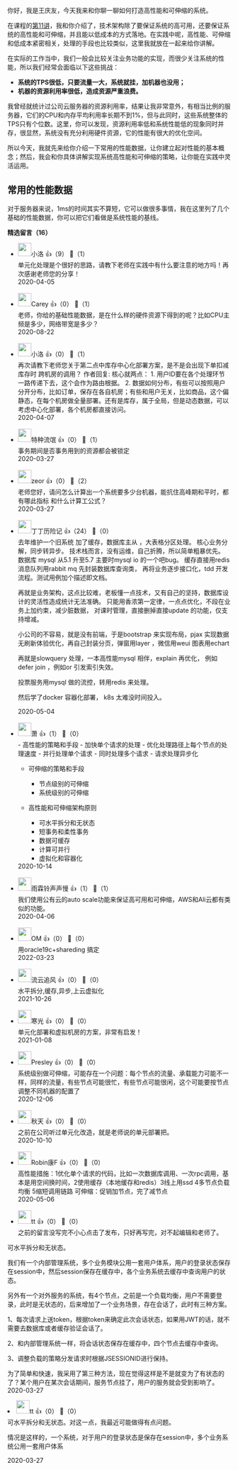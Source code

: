 你好，我是王庆友，今天我来和你聊一聊如何打造高性能和可伸缩的系统。

在课程的[第11讲](https://time.geekbang.org/column/article/212066)，我和你介绍了，技术架构除了要保证系统的高可用，还要保证系统的高性能和可伸缩，并且能以低成本的方式落地。在实践中呢，高性能、可伸缩和低成本紧密相关，处理的手段也比较类似，这里我就放在一起来给你讲解。

在实际的工作当中，我们一般会比较关注业务功能的实现，而很少关注系统的性能，所以我们经常会面临以下这些挑战：

- **系统的TPS很低，只要流量一大，系统就挂，加机器也没用；**
- **机器的资源利用率很低，造成资源严重浪费。**

我曾经就统计过公司云服务器的资源利用率，结果让我非常意外，有相当比例的服务器，它们的CPU和内存平均利用率长期不到1%，但与此同时，这些系统整体的TPS只有个位数。这里，你可以发现，资源利用率低和系统性能低的现象同时并存，很显然，系统没有充分利用硬件资源，它的性能有很大的优化空间。

所以今天，我就先来给你介绍一下常用的性能数据，让你建立起对性能的基本概念；然后，我会和你具体讲解实现系统高性能和可伸缩的策略，让你能在实践中灵活运用。

## 常用的性能数据

对于服务器来说，1ms的时间其实不算短，它可以做很多事情，我在这里列了几个基础的性能数据，你可以把它们看做是系统性能的基线。
<div><strong>精选留言（16）</strong></div><ul>
<li><img src="https://static001.geekbang.org/account/avatar/00/0f/56/06/ea49b29d.jpg" width="30px"><span>小洛</span> 👍（9） 💬（1）<div>单元化处理是个很好的思路，请教下老师在实践中有什么要注意的地方吗！再次感谢老师您的分享！</div>2020-04-05</li><br/><li><img src="https://static001.geekbang.org/account/avatar/00/13/c2/c1/48785057.jpg" width="30px"><span>Carey</span> 👍（0） 💬（1）<div>老师，你给的基础性能数据，是在什么样的硬件资源下得到的呢？比如CPU主频是多少，网络带宽是多少？</div>2020-08-22</li><br/><li><img src="https://static001.geekbang.org/account/avatar/00/0f/56/06/ea49b29d.jpg" width="30px"><span>小洛</span> 👍（0） 💬（1）<div>再次请教下老师您关于第二点中库存中心化部署方案，是不是会出现下单扣减库存时 跨机房的调用？
作者回复: 核心就两点：
1. 用户ID要在各个处理环节一路传递下去，这个会作为路由根据。
2. 数据如何分布，有些可以按照用户分开分布，比如订单，保存在各自机房；有些和用户无关，比如商品，这个偏静态，在每个机房做全量部署。还有是库存，属于全局，但是动态数据，可以考虑中心化部署，各个机房都直接访问。</div>2020-04-07</li><br/><li><img src="https://static001.geekbang.org/account/avatar/00/13/0e/39/174741d1.jpg" width="30px"><span>特种流氓</span> 👍（0） 💬（1）<div>事务期间是否事务用到的资源都会被锁定</div>2020-03-27</li><br/><li><img src="https://static001.geekbang.org/account/avatar/00/1c/d0/14/50782491.jpg" width="30px"><span>zeor</span> 👍（0） 💬（2）<div>老师您好，请问怎么计算出一个系统要多少台机器，能抗住高峰期和平时，都有哪此指标 和什么计算工公式？</div>2020-03-27</li><br/><li><img src="https://static001.geekbang.org/account/avatar/00/19/5b/08/b0b0db05.jpg" width="30px"><span>丁丁历险记</span> 👍（24） 💬（0）<div>去年维护一个旧系统 
加了缓存，数据库主从  ，大表格分区处理。
核心业务分解，同步转异步。
技术栈而言，没有运维，自己折腾，所以简单粗暴优先。
数据库 mysql  从5.1  升至5.7  主要时mysql io 的一个吧bug。
缓存直接用redis  消息队列用rabbit  mq
先封装数据库查询类，
再将业务逐步接口化，tdd 开发流程。测试用例加个描述即文档。

再就是业务架构，这点比较难，老板懂一点技术，又有自己的坚持，数据库设计的灵活性造成统计无法准确。
只能用香浓第一定律，一点点优化，不段在业务上加约束，减少脏数据，  对课时管理，直接删掉直接update  的功能，仅支持增减。

小公司的不容易，就是没有前端，于是bootstrap  来实现布局，pjax  实现数据无刷新体验优化，再自己封装分页，弹窗用layer   ，微信用weui  图表用echart  

再就是slowquery 处理，一本高性能mysql 相伴，explain  再优化，
例如defer join  ，例如or  引发索引失效。

投票服务用mysql 做的流控，转用redis 来处理。

然后学了docker 容器化部署，    k8s 太难没时间投入。



</div>2020-05-04</li><br/><li><img src="https://static001.geekbang.org/account/avatar/00/12/c1/57/27de274f.jpg" width="30px"><span>萧</span> 👍（1） 💬（0）<div>- 高性能的策略和手段
    - 加快单个请求的处理
        - 优化处理路径上每个节点的处理速度
        - 并行处理单个请求
    - 同时处理多个请求
    - 请求处理异步化

- 可伸缩的策略和手段
    - 节点级别的可伸缩
    - 系统级别的可伸缩

- 高性能和可伸缩架构原则
    - 可水平拆分和无状态
    - 短事务和柔性事务
    - 数据可缓存
    - 计算可并行
    - 虚拟化和容器化</div>2020-10-14</li><br/><li><img src="https://static001.geekbang.org/account/avatar/00/10/0f/bf/ee93c4cf.jpg" width="30px"><span>雨霖铃声声慢</span> 👍（1） 💬（1）<div>我们使用公有云的auto scale功能来保证高可用和可伸缩，AWS和Ali云都有类似的功能。</div>2020-04-06</li><br/><li><img src="http://thirdwx.qlogo.cn/mmopen/vi_32/DYAIOgq83eoWfXendN7czHpsyaWKLPK6Na9P5czquJ7Wdre4TibZQ5SQib88edyuib3LpCVFkp0gII2wyvvR8tEIA/132" width="30px"><span>OM</span> 👍（0） 💬（0）<div>用oracle19c+shareding 搞定</div>2022-03-23</li><br/><li><img src="https://static001.geekbang.org/account/avatar/00/27/da/ee/63090718.jpg" width="30px"><span>流云追风</span> 👍（0） 💬（0）<div>水平拆分,缓存,异步,上云虚拟化</div>2021-10-26</li><br/><li><img src="https://static001.geekbang.org/account/avatar/00/12/67/ab/fcf0cec4.jpg" width="30px"><span>寒光</span> 👍（0） 💬（0）<div>单元化部署和虚拟机房的方案，非常有启发！</div>2021-01-08</li><br/><li><img src="https://static001.geekbang.org/account/avatar/00/12/8a/f3/7c89d00e.jpg" width="30px"><span>Presley</span> 👍（0） 💬（0）<div>系统级别做可伸缩，可能存在一个问题：每个节点的流量、承载能力可能不一样，同样的流量，有些节点可能很忙，有些节点可能很闲，这个可能要按节点调整不同机器的配置了</div>2020-12-06</li><br/><li><img src="https://static001.geekbang.org/account/avatar/00/10/21/20/1299e137.jpg" width="30px"><span>秋天</span> 👍（0） 💬（0）<div>之前在公司听过单元化改造，就是老师说的单元部署把。</div>2020-10-10</li><br/><li><img src="https://thirdwx.qlogo.cn/mmopen/vi_32/Q0j4TwGTfTJyLCPnVq4gKMN5jPcd9wVVEXtZMibCNAkLrJf4uZKdV40Nelb3uPtCETfuw5hbbC693sUHQpRUMiaA/132" width="30px"><span>Robin康F</span> 👍（0） 💬（0）<div>高性能措施：1优化单个请求的代码，比如一次数据库调用、一次rpc调用，基本是用空间换时间，2使用缓存（本地缓存和redis）3线上用ssd 4多节点负载均衡 5缩短调用链路
可伸缩：促销加节点，完了减节点</div>2020-05-06</li><br/><li><img src="https://static001.geekbang.org/account/avatar/00/16/bc/25/1c92a90c.jpg" width="30px"><span>tt</span> 👍（0） 💬（0）<div>之前的留言没写完不小心点击了发布，只好再写完，对不起编辑和老师了。

可水平拆分和无状态。

我们有一个内部管理系统，多个业务模块公用一套用户体系，用户的登录状态保存在session中，然后session保存在缓存中，各个业务系统去缓存中查询用户的状态。

另外有一个对外服务的系统，有4个节点，之前是一个负载均衡，用户不需要登录，此时是无状态的，后来增加了一个业务场景，存在会话了，此时有三种方案。

1、每次请求上送token，根据token来确定此次会话状态，如果用JWT的话，就不需要去数据库或者缓存验证会话了。

2、和内部管理系统一样，将会话状态保存在缓存中，四个节点去缓存中查询。

3、调整负载的策略分发请求时根据JSESSIONID进行保持。

为了简单和快速，我采用了第三种方法，现在觉得这样是不是就变为了有状态的了？某个用户在某次会话期间，服务节点挂了，用户的服务就会受到影响了。</div>2020-03-27</li><br/><li><img src="https://static001.geekbang.org/account/avatar/00/16/bc/25/1c92a90c.jpg" width="30px"><span>tt</span> 👍（0） 💬（0）<div>可水平拆分和无状态。对这一点，我最近可能做得有点问题。

情况是这样的，一个系统，对于用户的登录状态是保存在session中，多个业务系统公用一套用户体系</div>2020-03-27</li><br/>
</ul>